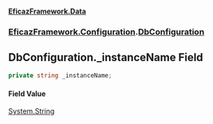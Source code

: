 #### [EficazFramework.Data](EficazFrameworkData.md 'EficazFramework Data')
### [EficazFramework.Configuration](EficazFrameworkData.md#EficazFramework.Configuration 'EficazFramework.Configuration').[DbConfiguration](EficazFramework.Configuration/DbConfiguration.md 'EficazFramework.Configuration.DbConfiguration')

## DbConfiguration._instanceName Field

```csharp
private string _instanceName;
```

#### Field Value
[System.String](https://docs.microsoft.com/en-us/dotnet/api/System.String 'System.String')